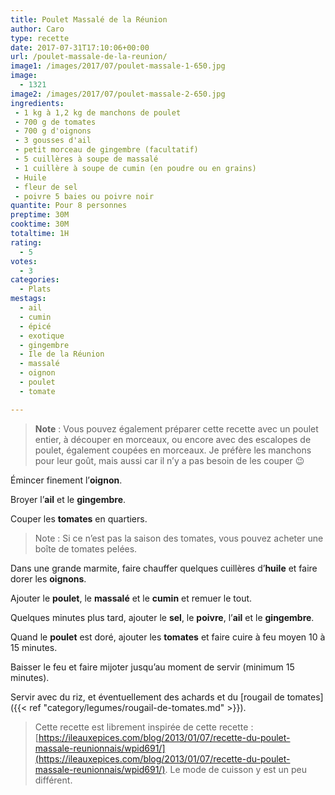```yaml
---
title: Poulet Massalé de la Réunion
author: Caro
type: recette
date: 2017-07-31T17:10:06+00:00
url: /poulet-massale-de-la-reunion/
image1: /images/2017/07/poulet-massale-1-650.jpg
image:
  - 1321
image2: /images/2017/07/poulet-massale-2-650.jpg
ingredients:
 - 1 kg à 1,2 kg de manchons de poulet
 - 700 g de tomates
 - 700 g d'oignons
 - 3 gousses d'ail
 - petit morceau de gingembre (facultatif)
 - 5 cuillères à soupe de massalé
 - 1 cuillère à soupe de cumin (en poudre ou en grains)
 - Huile
 - fleur de sel
 - poivre 5 baies ou poivre noir
quantite: Pour 8 personnes
preptime: 30M
cooktime: 30M
totaltime: 1H
rating:
  - 5
votes:
  - 3
categories:
  - Plats
mestags:
  - ail
  - cumin
  - épicé
  - exotique
  - gingembre
  - Ile de la Réunion
  - massalé
  - oignon
  - poulet
  - tomate

---
```

> **Note** : Vous pouvez également préparer cette recette avec un poulet entier, à découper en morceaux, ou encore avec des escalopes de poulet, également coupées en morceaux. Je préfère les manchons pour leur goût, mais aussi car il n&rsquo;y a pas besoin de les couper 😉

Émincer finement l&rsquo;**oignon**.

Broyer l&rsquo;**ail** et le **gingembre**.

Couper les **tomates** en quartiers.

> Note : Si ce n&rsquo;est pas la saison des tomates, vous pouvez acheter une boîte de tomates pelées.

Dans une grande marmite, faire chauffer quelques cuillères d&rsquo;**huile** et faire dorer les **oignons**.

Ajouter le **poulet**, le **massalé** et le **cumin** et remuer le tout.

Quelques minutes plus tard, ajouter le **sel**, le **poivre**, l&rsquo;**ail** et le **gingembre**.

Quand le **poulet** est doré, ajouter les **tomates** et faire cuire à feu moyen 10 à 15 minutes.

Baisser le feu et faire mijoter jusqu&rsquo;au moment de servir (minimum 15 minutes).

Servir avec du riz, et éventuellement des achards et du [rougail de tomates]({{< ref "category/legumes/rougail-de-tomates.md" >}}).

> Cette recette est librement inspirée de cette recette : [https://ileauxepices.com/blog/2013/01/07/recette-du-poulet-massale-reunionnais/wpid691/](https://ileauxepices.com/blog/2013/01/07/recette-du-poulet-massale-reunionnais/wpid691/). Le mode de cuisson y est un peu différent.
